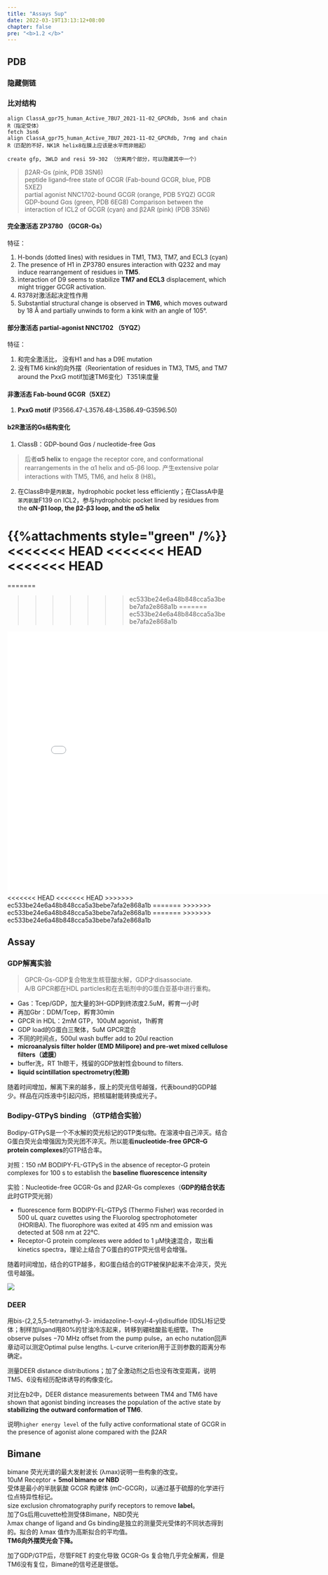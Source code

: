 ```yaml
---
title: "Assays Sup"
date: 2022-03-19T13:13:12+08:00
chapter: false
pre: "<b>1.2 </b>"
---
```


## PDB
### 隐藏侧链
### 比对结构
```
align ClassA_gpr75_human_Active_7BU7_2021-11-02_GPCRdb, 3sn6 and chain R（指定受体）
fetch 3sn6
align ClassA_gpr75_human_Active_7BU7_2021-11-02_GPCRdb, 7rmg and chain R（匹配的不好，NK1R helix8在膜上应该是水平而非翘起）

create gfp, 3WLD and resi 59-302 （分离两个部分，可以隐藏其中一个）
```

> β2AR-Gs (pink, PDB 3SN6)         
> peptide ligand–free state of GCGR (Fab-bound GCGR, blue, PDB 5XEZ)        
> partial agonist NNC1702-bound GCGR (orange, PDB 5YQZ)
> GCGR GDP-bound Gαs (green, PDB 6EG8)
> Comparison between the interaction of ICL2 of GCGR (cyan) and β2AR (pink) (PDB 3SN6)


#### 完全激活态 ZP3780 （GCGR-Gs）
特征：
1. H-bonds (dotted lines) with residues in TM1, TM3, TM7, and ECL3 (cyan)
2. The presence of H1 in ZP3780 ensures interaction with Q232 and may induce rearrangement of residues in **TM5**. 
3. interaction of D9 seems to stabilize **TM7 and ECL3** displacement, which might trigger GCGR activation. 
4. R378对激活起决定性作用
5. Substantial structural change is observed in **TM6**, which moves outward by 18 Å and partially unwinds to form a kink with an angle of 105°.

#### 部分激活态 partial-agonist NNC1702 （5YQZ）
特征：
1. 和完全激活比， 没有H1 and has a D9E mutation
2. 没有TM6 kink的向外摆（Reorientation of residues in TM3, TM5, and TM7 around the PxxG motif加速TM6变化）T351来度量

#### 非激活态 Fab-bound GCGR（5XEZ）
1. **PxxG motif** (P3566.47-L3576.48-L3586.49-G3596.50) 

#### b2R激活的Gs结构变化
1. ClassB：GDP-bound Gαs / nucleotide-free Gαs
> 	后者**α5 helix** to engage the receptor core, and conformational rearrangements in the α1 helix and α5-β6 loop. 产生extensive polar interactions with TM5, TM6, and helix 8 (H8)。
2. 在ClassB中是`丙氨酸`，hydrophobic pocket less efficiently；在ClassA中是`苯丙氨酸`F139 on ICL2，参与hydrophobic pocket lined by residues from the **αN-β1 loop, the β2-β3 loop, and the α5 helix**

{{%attachments style="green" /%}}
<<<<<<< HEAD
<<<<<<< HEAD
<<<<<<< HEAD
=======
=======
>>>>>>> ec533be24e6a48b848cca5a3bebe7afa2e868a1b
=======
>>>>>>> ec533be24e6a48b848cca5a3bebe7afa2e868a1b
<iframe 
src="/images/calssab.mov" 
scrolling="no" 
border="0" 
frameborder="no" 
framespacing="0" 
allowfullscreen="true" 
height=600 
width=800> 
</iframe>
<<<<<<< HEAD
<<<<<<< HEAD
>>>>>>> ec533be24e6a48b848cca5a3bebe7afa2e868a1b
=======
>>>>>>> ec533be24e6a48b848cca5a3bebe7afa2e868a1b
=======
>>>>>>> ec533be24e6a48b848cca5a3bebe7afa2e868a1b

## Assay

### GDP解离实验

> GPCR-Gs-GDP复合物发生核苷酸水解，GDP才disassociate.        
> A/B GPCR都在HDL particles和在去垢剂中的G蛋白亚基中进行重构。

- Gas：Tcep/GDP，加大量的3H-GDP到终浓度2.5uM，孵育一小时         
- 再加Gbr：DDM/Tcep，孵育30min        
- GPCR in HDL：2mM GTP，100uM agonist，1h孵育   
- GDP load的G蛋白三聚体，5uM GPCR混合
- 不同的时间点，500ul wash buffer add to 20ul reaction
- **microanalysis filter holder (EMD Milipore) and pre-wet mixed cellulose filters（滤膜）**        
- buffer洗，RT 1h晾干，残留的GDP放射性会bound to filters.         
- **liquid scintillation spectrometry(检测)**          

随着时间增加，解离下来的越多，膜上的荧光信号越强，代表bound的GDP越少。样品在闪烁液中引起闪烁，把核辐射能转换成光子。 


### Bodipy-GTPγS binding （GTP结合实验）
Bodipy-GTPγS是一个不水解的荧光标记的GTP类似物。在溶液中自己淬灭。结合G蛋白荧光会增强因为荧光团不淬灭。所以能看**nucleotide-free GPCR–G protein complexes**的GTP结合率。

对照：150 nM BODIPY-FL-GTPγS in the absence of receptor-G protein complexes for 100 s to establish the **baseline fluorescence intensity**    

实验：Nucleotide-free GCGR-Gs and β2AR-Gs complexes（**GDP的结合状态** 此时GTP荧光弱）      
- fluorescence form BODIPY-FL-GTPyS (Thermo Fisher) was recorded in 500 uL quarz cuvettes using the Fluorolog spectrophotometer (HORIBA). The fluorophore was exited at 495 nm and emission was detected at 508 nm at 22°C.      
- Receptor-G protein complexes were added to 1 μM快速混合，取出看kinetics spectra，理论上结合了G蛋白的GTP荧光信号会增强。          

随着时间增加，结合的GTP越多，和G蛋白结合的GTP被保护起来不会淬灭，荧光信号越强。

![](https://els-jbs-prod-cdn.jbs.elsevierhealth.com/cms/attachment/8176638d-2787-41fe-9519-a6722aef5b3d/gr1_lrg.jpg)


### DEER
用bis-(2,2,5,5-tetramethyl-3- imidazoline-1-oxyl-4-yl)disulfide (IDSL)标记受体；制样加ligand用80%的甘油冷冻起来，转移到硼硅酸盐毛细管。The observe pulses −70 MHz offset from the pump pulse，an echo nutation回声章动可以测定Optimal pulse lengths. L-curve criterion用于正则参数的距离分布确定。

测量DEER distance distributions；加了全激动剂之后也没有改变距离，说明TM5、6没有经历配体诱导的构像变化。

对比在b2中，DEER distance measurements between TM4 and TM6 have shown that agonist binding increases the population of the active state by **stabilizing the outward conformation of TM6**.

说明`higher energy level` of the fully active conformational state of GCGR in the presence of agonist alone compared with the β2AR 


## Bimane
bimane 荧光光谱的最大发射波长 (λmax)说明一些构象的改变。         
10uM Receptor + **5mol bimane or NBD**  
受体是最小的半胱氨酸 GCGR 构建体 (mC-GCGR)，以通过基于硫醇的化学进行位点特异性标记。          
size exclusion chromatography purify receptors to remove **label**。  
加了Gs后用cuvette检测受体Bimane，NBD荧光          
λmax change of ligand and Gs binding是独立的测量荧光受体的不同状态得到的。拟合的 λmax 值作为高斯拟合的平均值。       
**TM6向外摆荧光会下降。**

加了GDP/GTP后，尽管FRET 的变化导致 GCGR-Gs 复合物几乎完全解离，但是TM6没有复位，Bimane的信号还是很低。



